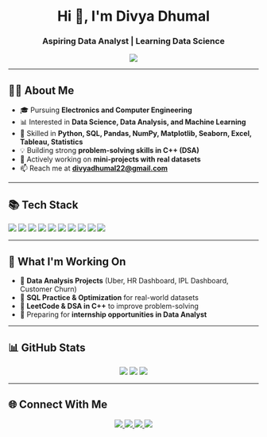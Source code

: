  

 <h1 align="center">Hi 👋, I'm Divya Dhumal</h1>
<h3 align="center">Aspiring Data Analyst | Learning Data Science </h3>

<p align="center">
  <img src="https://readme-typing-svg.herokuapp.com?center=true&vCenter=true&lines=Engineering+Student;Data+Science+Explorer;Python+%7C+SQL+%7C+ML+Enthusiast;DSA+Learner+in+C++" />
</p>

---

## 🧑‍💻 About Me  

- 🎓 Pursuing **Electronics and Computer Engineering**  
- 📊 Interested in **Data Science, Data Analysis, and Machine Learning**  
- 🐍 Skilled in **Python, SQL, Pandas, NumPy, Matplotlib, Seaborn, Excel, Tableau, Statistics**  
- 💡 Building strong **problem-solving skills in C++ (DSA)**  
- 🚀 Actively working on **mini-projects with real datasets**  
- 📫 Reach me at **divyadhumal22@gmail.com**  

---

## 📚 Tech Stack  

<p>
  <img src="https://img.shields.io/badge/Excel-217346?style=for-the-badge&logo=microsoft-excel&logoColor=white"/>
  <img src="https://img.shields.io/badge/Python-3776AB?style=for-the-badge&logo=python&logoColor=white"/>
  <img src="https://img.shields.io/badge/SQL-025E8C?style=for-the-badge&logo=sqlite&logoColor=white"/>
  <img src="https://img.shields.io/badge/Pandas-150458?style=for-the-badge&logo=pandas&logoColor=white"/>
  <img src="https://img.shields.io/badge/NumPy-013243?style=for-the-badge&logo=numpy&logoColor=white"/>
  <img src="https://img.shields.io/badge/Matplotlib-11557C?style=for-the-badge&logo=matplotlib&logoColor=white"/>
  <img src="https://img.shields.io/badge/Seaborn-2C2D72?style=for-the-badge&logo=python&logoColor=white"/>
  <img src="https://img.shields.io/badge/Tableau-E97627?style=for-the-badge&logo=tableau&logoColor=white"/>
  <img src="https://img.shields.io/badge/C++-00599C?style=for-the-badge&logo=c%2B%2B&logoColor=white"/>
  <img src="https://img.shields.io/badge/Statistics-4B0082?style=for-the-badge&logo=databricks&logoColor=white"/>
</p>  

---

## 🚀 What I'm Working On  

- 📌 **Data Analysis Projects** (Uber, HR Dashboard, IPL Dashboard, Customer Churn)  
- 📌 **SQL Practice & Optimization** for real-world datasets  
- 📌 **LeetCode & DSA in C++** to improve problem-solving  
- 📌 Preparing for **internship opportunities in Data Analyst**  

---

## 📊 GitHub Stats  

<p align="center">
  <img src="https://github-readme-stats.vercel.app/api?username=divyadhumal&show_icons=true&theme=radical" />
  <img src="https://github-readme-streak-stats.herokuapp.com/?user=divyadhumal&theme=radical" />
  <img src="https://github-readme-stats.vercel.app/api/top-langs/?username=divyadhumal&layout=compact&theme=radical" />
</p>  

---

## 🌐 Connect With Me  

<p align="center">
  <a href="https://www.linkedin.com/in/divya-dhumal/" target="_blank">
    <img src="https://img.shields.io/badge/LinkedIn-blue?style=for-the-badge&logo=linkedin&logoColor=white"/>
  </a>
  <a href="mailto:divyadhumal22@gmail.com">
    <img src="https://img.shields.io/badge/Gmail-red?style=for-the-badge&logo=gmail&logoColor=white"/>
  </a>
  <a href="https://twitter.com/divya_dhumal10" target="_blank">
    <img src="https://img.shields.io/badge/Twitter-1DA1F2?style=for-the-badge&logo=twitter&logoColor=white"/>
  </a>
  <a href="https://github.com/divyadhumal" target="_blank">
    <img src="https://img.shields.io/badge/GitHub-181717?style=for-the-badge&logo=github&logoColor=white"/>
  </a>
</p>
